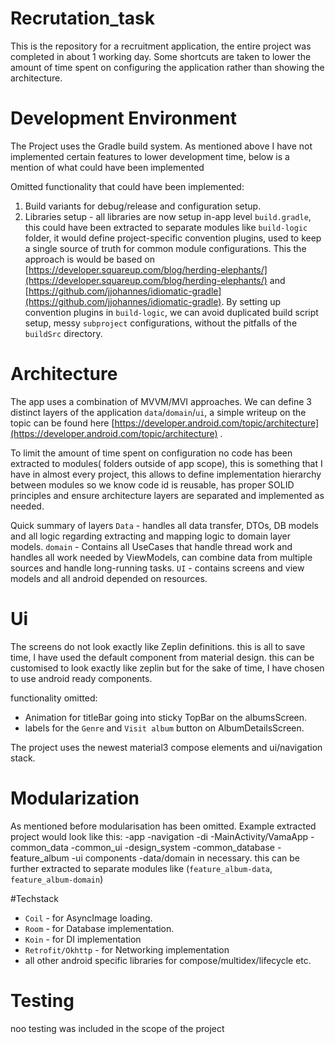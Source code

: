 Recrutation_task
==================

This is the repository for a recruitment application, the entire project was completed in about 1
working day. Some shortcuts are taken to lower the amount of time spent on configuring the
application rather than showing the architecture.

# Development Environment

The Project uses the Gradle build system. As mentioned above I have not implemented certain features
to lower development time, below is a mention of what could have been implemented

Omitted functionality that could have been implemented:

1. Build variants for debug/release and configuration setup.
2. Libraries setup - all libraries are now setup in-app level `build.gradle`, this could have been
   extracted to separate modules like `build-logic` folder, it would define project-specific
   convention plugins, used to keep a single source of truth for common module configurations. This
   the approach is would be based on
   [https://developer.squareup.com/blog/herding-elephants/](https://developer.squareup.com/blog/herding-elephants/)
   and
   [https://github.com/jjohannes/idiomatic-gradle](https://github.com/jjohannes/idiomatic-gradle).
   By setting up convention plugins in `build-logic`, we can avoid duplicated build script setup,
   messy `subproject` configurations, without the pitfalls of the `buildSrc` directory.

# Architecture

The app uses a combination of MVVM/MVI approaches. We can define 3 distinct layers of the
application `data`/`domain`/`ui`, a simple writeup on the topic can be found here
[https://developer.android.com/topic/architecture](https://developer.android.com/topic/architecture)
.

To limit the amount of time spent on configuration no code has been extracted to modules(
folders outside of app scope), this is something that I have in almost every project, this allows to
define implementation hierarchy between modules so we know code id is reusable, has proper SOLID
principles and ensure architecture layers are separated and implemented as needed.

Quick summary of layers
`Data` - handles all data transfer, DTOs, DB models and all logic regarding extracting and mapping
logic to domain layer models.
`domain` - Contains all UseCases that handle thread work and handles all work needed by ViewModels,
can combine data from multiple sources and handle long-running tasks.
`UI` - contains screens and view models and all android depended on resources.

# Ui

The screens do not look exactly like Zeplin definitions. this is all to save time, I have used
the default component from material design. this can be customised to look exactly like zeplin but for
the sake of time, I have chosen to use android ready components.

functionality omitted:
- Animation for titleBar going into sticky TopBar on the albumsScreen.
- labels for the `Genre` and `Visit album` button on AlbumDetailsScreen.


The project uses the newest material3 compose elements and ui/navigation stack.

# Modularization
As mentioned before modularisation has been omitted. Example extracted project would look like this:
-app
-navigation
-di
-MainActivity/VamaApp
-common_data
-common_ui
-design_system
-common_database
-feature_album
-ui components
-data/domain in necessary. this can be further extracted to separate modules like (`feature_album-data`, `feature_album-domain`)

#Techstack
- `Coil` - for AsyncImage loading.
- `Room` - for Database implementation.
- `Koin` - for DI implementation
- `Retrofit/Okhttp` - for Networking implementation
- all other android specific libraries for compose/multidex/lifecycle etc.

# Testing
noo testing was included in the scope of the project
